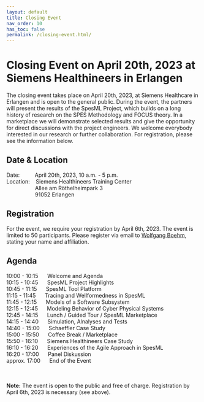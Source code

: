```yaml
---
layout: default
title: Closing Event
nav_order: 10
has_toc: false
permalink: /closing-event.html/
---
```

# Closing Event on April 20th, 2023 at Siemens Healthineers in Erlangen

The closing event takes place on April 20th, 2023, at Siemens Healthcare in Erlangen and is open to the general public. During the event, the partners will present the results of the SpesML Project, which builds on a long history of research on the SPES Methodology and FOCUS theory. In a marketplace we will demonstrate selected results and give the opportunity for direct discussions with the project engineers. We welcome everybody interested in our research or further collaboration. For registration, please see the information below.

## Date & Location
Date: &nbsp;&nbsp;&nbsp;&nbsp;&nbsp;&nbsp;&nbsp;&nbsp; April 20th, 2023, 10 a.m. - 5 p.m.<br> 
Location: &nbsp;&nbsp; Siemens Healthineers Training Center<br>
&nbsp;&nbsp;&nbsp;&nbsp;&nbsp;&nbsp;&nbsp;&nbsp;&nbsp;&nbsp;&nbsp;&nbsp;&nbsp;&nbsp;&nbsp;&nbsp;&nbsp;&nbsp; Allee am Röthelheimpark 3<br>
&nbsp;&nbsp;&nbsp;&nbsp;&nbsp;&nbsp;&nbsp;&nbsp;&nbsp;&nbsp;&nbsp;&nbsp;&nbsp;&nbsp;&nbsp;&nbsp;&nbsp;&nbsp; 91052 Erlangen

## Registration
For the event, we require your registration by April 6th, 2023. The event is limited to 50 participants. Please register via email to [Wolfgang Boehm](mailto:boehmw@in.tum.de), stating your name and affiliation.

## Agenda
10:00 - 10:15 &nbsp;&nbsp;&nbsp;&nbsp; Welcome and Agenda<br>
10:15 - 10:45 &nbsp;&nbsp;&nbsp;&nbsp; SpesML Project Highlights<br>
10:45 - 11:15 &nbsp;&nbsp;&nbsp;&nbsp; SpesML Tool Platform<br>
11:15 - 11:45 &nbsp;&nbsp;&nbsp;&nbsp; Tracing and Wellformedness in SpesML<br>
11:45 - 12:15 &nbsp;&nbsp;&nbsp;&nbsp; Models of a Software Subsystem<br>
12:15 - 12:45 &nbsp;&nbsp;&nbsp;&nbsp; Modeling Behavior of Cyber Physical Systems<br>
12:45 - 14:15 &nbsp;&nbsp;&nbsp;&nbsp; Lunch / Guided Tour / SpesML Marketplace<br>
14:15 - 14:40 &nbsp;&nbsp;&nbsp;&nbsp; Simulation, Alnalyses and Tests<br>
14:40 - 15:00 &nbsp;&nbsp;&nbsp;&nbsp; Schaeffler Case Study<br>
15:00 - 15:50 &nbsp;&nbsp;&nbsp;&nbsp; Coffee Break / Marketplace<br>
15:50 - 16:10 &nbsp;&nbsp;&nbsp;&nbsp; Siemens Healthineers Case Study<br>
16:10 - 16:20 &nbsp;&nbsp;&nbsp;&nbsp; Experiences of the Agile Approach in SpesML<br>
16:20 - 17:00 &nbsp;&nbsp;&nbsp;&nbsp; Panel Diskussion<br>
approx. 17:00 &nbsp;&nbsp;&nbsp;&nbsp; End of the Event<br><br><br>

<b>Note:</b> The event is open to the public and free of charge. Registration by April 6th, 2023 is necessary (see above).
